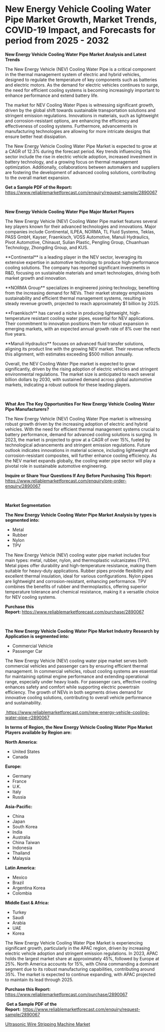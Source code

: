 <p><h1>New Energy Vehicle Cooling Water Pipe Market Growth, Market Trends, COVID-19 Impact, and Forecasts for period from 2025 - 2032</h1></p><p><strong>New Energy Vehicle Cooling Water Pipe Market Analysis and Latest Trends</strong></p>
<p><p>The New Energy Vehicle (NEV) Cooling Water Pipe is a critical component in the thermal management system of electric and hybrid vehicles, designed to regulate the temperature of key components such as batteries and electric motors. As the demand for electric vehicles continues to surge, the need for efficient cooling systems is becoming increasingly important to enhance performance and extend battery life.</p><p>The market for NEV Cooling Water Pipes is witnessing significant growth, driven by the global shift towards sustainable transportation solutions and stringent emission regulations. Innovations in materials, such as lightweight and corrosion-resistant options, are enhancing the efficiency and effectiveness of cooling systems. Furthermore, advancements in manufacturing technologies are allowing for more intricate designs that ensure better heat dissipation.</p><p>The New Energy Vehicle Cooling Water Pipe Market is expected to grow at a CAGR of 12.3% during the forecast period. Key trends influencing this sector include the rise in electric vehicle adoption, increased investment in battery technology, and a growing focus on thermal management optimization. Additionally, collaborations between automakers and suppliers are fostering the development of advanced cooling solutions, contributing to the overall market expansion.</p></p>
<p><strong>Get a Sample PDF of the Report:&nbsp;</strong> <a href="https://www.reliablemarketforecast.com/enquiry/request-sample/2890067?utm_campaign=3006&utm_medium=2&utm_source=Github&utm_content=ia&utm_term=14032025&utm_id=new-energy-vehicle-cooling-water-pipe">https://www.reliablemarketforecast.com/enquiry/request-sample/2890067</a></p>
<p>&nbsp;</p>
<p><strong>New Energy Vehicle Cooling Water Pipe Major Market Players</strong></p>
<p><p>The New Energy Vehicle (NEV) Cooling Water Pipe market features several key players known for their advanced technologies and innovations. Major companies include Continental, ILPEA, NORMA, TL Fluid Systems, Teklas, PASS GmbH, Kayser, Fraenkisch, VOSS Automotive, Manuli Hydraulics, Pivot Automotive, Chinaust, Sulian Plastic, Pengling Group, Chuanhuan Technology, Zhongding Group, and KUS.</p><p>**Continental** is a leading player in the NEV sector, leveraging its extensive expertise in automotive technology to produce high-performance cooling solutions. The company has reported significant investments in R&D, focusing on sustainable materials and smart technologies, driving both market growth and innovation.</p><p>**NORMA Group** specializes in engineered joining technology, benefiting from the increasing demand for NEVs. Their market strategy emphasizes sustainability and efficient thermal management systems, resulting in steady revenue growth, projected to reach approximately $1 billion by 2025.</p><p>**Fraenkisch** has carved a niche in producing lightweight, high-temperature resistant cooling water pipes, essential for NEV applications. Their commitment to innovation positions them for robust expansion in emerging markets, with an expected annual growth rate of 8% over the next five years.</p><p>**Manuli Hydraulics** focuses on advanced fluid transfer solutions, aligning its product line with the growing NEV market. Their revenue reflects this alignment, with estimates exceeding $500 million annually.</p><p>Overall, the NEV Cooling Water Pipe market is expected to grow significantly, driven by the rising adoption of electric vehicles and stringent environmental regulations. The market size is anticipated to reach several billion dollars by 2030, with sustained demand across global automotive markets, indicating a robust outlook for these leading players.</p></p>
<p>&nbsp;</p>
<p><strong>What Are The Key Opportunities For New Energy Vehicle Cooling Water Pipe Manufacturers?</strong></p>
<p><p>The New Energy Vehicle (NEV) Cooling Water Pipe market is witnessing robust growth driven by the increasing adoption of electric and hybrid vehicles. With the need for efficient thermal management systems crucial to battery performance, demand for advanced cooling solutions is surging. In 2023, the market is projected to grow at a CAGR of over 15%, fueled by technological advancements and stringent emission regulations. Future outlook indicates innovations in material science, including lightweight and corrosion-resistant composites, will further enhance cooling efficiency. As the NEV market expands globally, the cooling water pipe sector will play a pivotal role in sustainable automotive engineering.</p></p>
<p><strong>Inquire or Share Your Questions If Any Before Purchasing This Report:</strong> <a href="https://www.reliablemarketforecast.com/enquiry/pre-order-enquiry/2890067?utm_campaign=3006&utm_medium=2&utm_source=Github&utm_content=ia&utm_term=14032025&utm_id=new-energy-vehicle-cooling-water-pipe">https://www.reliablemarketforecast.com/enquiry/pre-order-enquiry/2890067</a></p>
<p>&nbsp;</p>
<p><strong>Market Segmentation</strong></p>
<p><strong>The New Energy Vehicle Cooling Water Pipe Market Analysis by types is segmented into:</strong></p>
<p><ul><li>Metal</li><li>Rubber</li><li>Nylon</li><li>TPV</li></ul></p>
<p><p>The New Energy Vehicle (NEV) cooling water pipe market includes four main types: metal, rubber, nylon, and thermoplastic vulcanizates (TPV). Metal pipes offer durability and high-temperature resistance, making them suitable for heavy-duty applications. Rubber pipes provide flexibility and excellent thermal insulation, ideal for various configurations. Nylon pipes are lightweight and corrosion-resistant, enhancing performance. TPV combines the benefits of rubber and thermoplastics, offering superior temperature tolerance and chemical resistance, making it a versatile choice for NEV cooling systems.</p></p>
<p><strong>Purchase this Report:&nbsp;</strong><a href="https://www.reliablemarketforecast.com/purchase/2890067?utm_campaign=3006&utm_medium=2&utm_source=Github&utm_content=ia&utm_term=14032025&utm_id=new-energy-vehicle-cooling-water-pipe">https://www.reliablemarketforecast.com/purchase/2890067</a></p>
<p>&nbsp;</p>
<p><strong>The New Energy Vehicle Cooling Water Pipe Market Industry Research by Application is segmented into:</strong></p>
<p><ul><li>Commercial Vehicle</li><li>Passenger Car</li></ul></p>
<p><p>The New Energy Vehicle (NEV) cooling water pipe market serves both commercial vehicles and passenger cars by ensuring efficient thermal management. In commercial vehicles, robust cooling systems are essential for maintaining optimal engine performance and extending operational range, especially under heavy loads. For passenger cars, effective cooling enhances safety and comfort while supporting electric powertrain efficiency. The growth of NEVs in both segments drives demand for innovative cooling solutions, contributing to overall vehicle performance and sustainability.</p></p>
<p><a href="https://www.reliablemarketforecast.com/new-energy-vehicle-cooling-water-pipe-r2890067?utm_campaign=3006&utm_medium=2&utm_source=Github&utm_content=ia&utm_term=14032025&utm_id=new-energy-vehicle-cooling-water-pipe">&nbsp;https://www.reliablemarketforecast.com/new-energy-vehicle-cooling-water-pipe-r2890067</a></p>
<p><strong>In terms of Region, the New Energy Vehicle Cooling Water Pipe Market Players available by Region are:</strong></p>
<p>
    <p> <strong> North America: </strong>
        <ul>
            <li>United States</li>
            <li>Canada</li>
        </ul>
        </p> 
    <p> <strong> Europe: </strong>
        <ul>
            <li>Germany</li>
            <li>France</li>
            <li>U.K.</li>
            <li>Italy</li>
            <li>Russia</li>
        </ul>
        </p> 
    <p> <strong> Asia-Pacific: </strong>
        <ul>
            <li>China</li>
            <li>Japan</li>
            <li>South Korea</li>
            <li>India</li>
            <li>Australia</li>
            <li>China Taiwan</li>
            <li>Indonesia</li>
            <li>Thailand</li>
            <li>Malaysia</li>
        </ul>
        </p> 
    <p> <strong> Latin America: </strong>
        <ul>
            <li>Mexico</li>
            <li>Brazil</li>
            <li>Argentina Korea</li>
            <li>Colombia</li>
        </ul>
        </p> 
    <p> <strong> Middle East & Africa: </strong>
        <ul>
            <li>Turkey</li>
            <li>Saudi</li>
            <li>Arabia</li>
            <li>UAE</li>
            <li>Korea</li>
        </ul>
    </p>
    </p>
<p><p>The New Energy Vehicle Cooling Water Pipe Market is experiencing significant growth, particularly in the APAC region, driven by increasing electric vehicle adoption and stringent emission regulations. In 2023, APAC holds the largest market share at approximately 45%, followed by Europe at 25%. North America accounts for 15%, with China commanding a dominant segment due to its robust manufacturing capabilities, contributing around 35%. The market is expected to continue expanding, with APAC projected to maintain its lead through 2025.</p></p>
<p><strong>Purchase this Report: </strong><a href="https://www.reliablemarketforecast.com/purchase/2890067?utm_campaign=3006&utm_medium=2&utm_source=Github&utm_content=ia&utm_term=14032025&utm_id=new-energy-vehicle-cooling-water-pipe">https://www.reliablemarketforecast.com/purchase/2890067</a></p>
<p>&nbsp;<strong>Get a Sample PDF of the Report:&nbsp;&nbsp;</strong><a href="https://www.reliablemarketforecast.com/enquiry/request-sample/2890067?utm_campaign=3006&utm_medium=2&utm_source=Github&utm_content=ia&utm_term=14032025&utm_id=new-energy-vehicle-cooling-water-pipe">https://www.reliablemarketforecast.com/enquiry/request-sample/2890067</a></p>
<p><strong></strong></p>
<p><p><a href="https://github.com/hunanuzmez/Market-Research-Report-List-1/blob/main/ultrasonic-wire-stripping-machine-market.md?utm_campaign=3006&utm_medium=2&utm_source=Github&utm_content=ia&utm_term=14032025&utm_id=new-energy-vehicle-cooling-water-pipe">Ultrasonic Wire Stripping Machine Market</a></p></p>